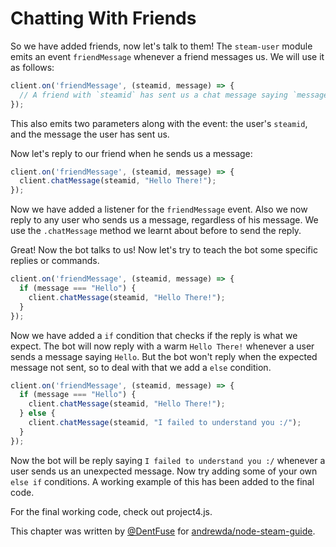 # Chatting With Friends

So we have added friends, now let's talk to them! The `steam-user` module
emits an event `friendMessage` whenever a friend messages us. We will use it
as follows:

```js
client.on('friendMessage', (steamid, message) => {
  // A friend with `steamid` has sent us a chat message saying `message`
});
```

This also emits two parameters along with the event: the user's `steamid`,
and the message the user has sent us.

Now let's reply to our friend when he sends us a message:

```js
client.on('friendMessage', (steamid, message) => {
  client.chatMessage(steamid, "Hello There!");
});
```

Now we have added a listener for the `friendMessage` event. Also we now
reply to any user who sends us a message, regardless of his message. We use the
`.chatMessage` method we learnt about before to send the reply.

Great! Now the bot talks to us! Now let's try to teach the bot some specific
replies or commands.

```js
client.on('friendMessage', (steamid, message) => {
  if (message === "Hello") {
    client.chatMessage(steamid, "Hello There!");
  }
});
```

Now we have added a `if` condition that checks if the reply is what we expect.
The bot will now reply with a warm `Hello There!` whenever a user sends a
message saying `Hello`. But the bot won't reply when the expected message
not sent, so to deal with that we add a `else` condition.

```js
client.on('friendMessage', (steamid, message) => {
  if (message === "Hello") {
    client.chatMessage(steamid, "Hello There!");
  } else {
    client.chatMessage(steamid, "I failed to understand you :/");
  }
});
```

Now the bot will be reply saying `I failed to understand you :/` whenever a
user sends us an unexpected message. Now try adding some of your own `else if`
conditions. A working example of this has been added to the final code.

For the final working code, check out project4.js.

This chapter was written by [@DentFuse](https://github.com/DentFuse) for
[andrewda/node-steam-guide](https://github.com/DentFuse/node-steam-guide/).

